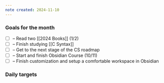 ```yaml
---
note created: 2024-11-10
---
```

### Goals for the month

- [ ] – Read two [[2024 Books]] (1/2)
- [ ] – Finish studying [[C Syntax]]
- [ ] – Get to the next stage of the CS roadmap
- [ ] – Start and finish Obsidian Course (10/11)
- [ ] – Finish customization and setup a comfortable workspace in Obsidian

### Daily targets
